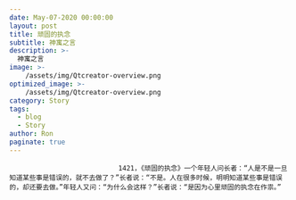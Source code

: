 ```yaml
---
date: May-07-2020 00:00:00
layout: post
title: 顽固的执念
subtitle: 神寓之言
description: >-
  神寓之言
image: >-
    /assets/img/Qtcreator-overview.png
optimized_image: >-
    /assets/img/Qtcreator-overview.png
category: Story
tags:
  - blog
  - Story
author: Ron
paginate: true
---
```


							　　1421，《顽固的执念》一个年轻人问长者：“人是不是一旦知道某些事是错误的，就不去做了？”长者说：“不是。人在很多时候，明明知道某些事是错误的，却还要去做。”年轻人又问：“为什么会这样？”长者说：“是因为心里顽固的执念在作祟。”
							
							
						